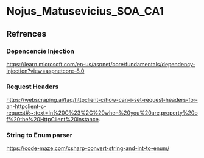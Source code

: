 # Nojus_Matusevicius_SOA_CA1
## Refrences

### Depencencie Injection
https://learn.microsoft.com/en-us/aspnet/core/fundamentals/dependency-injection?view=aspnetcore-8.0

### Request Headers
https://webscraping.ai/faq/httpclient-c/how-can-i-set-request-headers-for-an-httpclient-c-request#:~:text=In%20C%23%2C%20when%20you%20are,property%20of%20the%20HttpClient%20instance.

### String to Enum parser
https://code-maze.com/csharp-convert-string-and-int-to-enum/
